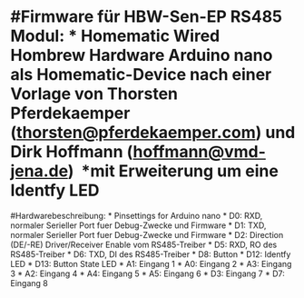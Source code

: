 #Firmware für HBW-Sen-EP RS485 Modul: * Homematic Wired Hombrew Hardware Arduino nano als Homematic-Device nach einer Vorlage von Thorsten Pferdekaemper  (thorsten@pferdekaemper.com) und Dirk Hoffmann (hoffmann@vmd-jena.de)  *mit Erweiterung um eine Identfy LED
===================================
#Hardwarebeschreibung: * Pinsettings for Arduino nano * D0: RXD, normaler Serieller Port fuer Debug-Zwecke und Firmware * D1: TXD, normaler Serieller Port fuer Debug-Zwecke und Firmware * D2: Direction (DE/-RE) Driver/Receiver Enable vom RS485-Treiber * D5: RXD, RO des RS485-Treiber * D6: TXD, DI des RS485-Treiber * D8: Button * D12: Identfy LED * D13: Button State LED * A1: Eingang 1 * A0: Eingang 2 * A3: Eingang 3 * A2: Eingang 4 * A4: Eingang 5 * A5: Eingang 6 * D3: Eingang 7 * D7: Eingang 8
